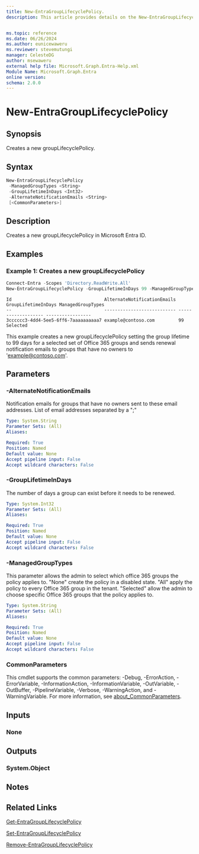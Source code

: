 ```yaml
---
title: New-EntraGroupLifecyclePolicy.
description: This article provides details on the New-EntraGroupLifecyclePolicy command.


ms.topic: reference
ms.date: 06/26/2024
ms.author: eunicewaweru
ms.reviewer: stevemutungi
manager: CelesteDG
author: msewaweru
external help file: Microsoft.Graph.Entra-Help.xml
Module Name: Microsoft.Graph.Entra
online version:
schema: 2.0.0
---
```


# New-EntraGroupLifecyclePolicy

## Synopsis

Creates a new groupLifecyclePolicy.

## Syntax

```powershell
New-EntraGroupLifecyclePolicy 
 -ManagedGroupTypes <String> 
 -GroupLifetimeInDays <Int32>
 -AlternateNotificationEmails <String> 
 [<CommonParameters>]
```

## Description

Creates a new groupLifecyclePolicy in Microsoft Entra ID.

## Examples

### Example 1: Creates a new groupLifecyclePolicy

```powershell
Connect-Entra -Scopes 'Directory.ReadWrite.All'
New-EntraGroupLifecyclePolicy -GroupLifetimeInDays 99 -ManagedGroupTypes 'Selected' -AlternateNotificationEmails 'example@contoso.com'
```

```output
Id                                   AlternateNotificationEmails GroupLifetimeInDays ManagedGroupTypes
--                                   --------------------------- ------------------- -----------------
3cccccc3-4dd4-5ee5-6ff6-7aaaaaaaaaa7 example@contoso.com         99                  Selected
```

This example creates a new groupLifecyclePolicy setting the group lifetime to 99 days for a selected set of Office 365 groups and sends renewal notification emails to groups that have no owners to 'example@contoso.com'.

## Parameters

### -AlternateNotificationEmails

Notification emails for groups that have no owners sent to these email addresses.
List of email addresses separated by a ";"

```yaml
Type: System.String
Parameter Sets: (All)
Aliases:

Required: True
Position: Named
Default value: None
Accept pipeline input: False
Accept wildcard characters: False
```

### -GroupLifetimeInDays

The number of days a group can exist before it needs to be renewed.

```yaml
Type: System.Int32
Parameter Sets: (All)
Aliases:

Required: True
Position: Named
Default value: None
Accept pipeline input: False
Accept wildcard characters: False
```

### -ManagedGroupTypes

This parameter allows the admin to select which office 365 groups the policy applies to.
"None" create the policy in a disabled state.
"All" apply the policy to every Office 365 group in the tenant.
"Selected" allow the admin to choose specific Office 365 groups that the policy applies to.

```yaml
Type: System.String
Parameter Sets: (All)
Aliases:

Required: True
Position: Named
Default value: None
Accept pipeline input: False
Accept wildcard characters: False
```

### CommonParameters

This cmdlet supports the common parameters: -Debug, -ErrorAction, -ErrorVariable, -InformationAction, -InformationVariable, -OutVariable, -OutBuffer, -PipelineVariable, -Verbose, -WarningAction, and -WarningVariable. For more information, see [about_CommonParameters](https://go.microsoft.com/fwlink/?LinkID=113216).

## Inputs

### None

## Outputs

### System.Object

## Notes

## Related Links

[Get-EntraGroupLifecyclePolicy](Get-EntraGroupLifecyclePolicy.md)

[Set-EntraGroupLifecyclePolicy](Set-EntraGroupLifecyclePolicy.md)

[Remove-EntraGroupLifecyclePolicy](Remove-EntraGroupLifecyclePolicy.md)
